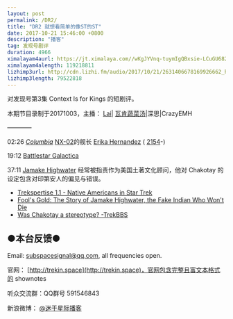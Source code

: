 ```yaml
---
layout: post
permalink: /DR2/
title: "DR2 就想看简单的像ST的ST"
date: 2017-10-21 15:46:00 +0800
description: "播客"
tag: 发现号剧评 
duration: 4966
ximalayam4aurl: https://jt.ximalaya.com//wKgJYVnq-tuymIgQBxsie-LCuGU682.mp3.m4a?channel=rss&amp;album_id=3135361&amp;track_id=55226758&amp;uid=6418191&amp;jt=https://audio.xmcdn.com/group34/M00/86/D7/wKgJYVnq-tuymIgQBxsie-LCuGU682.mp3
ximalayam4alength: 119218811
lizhimp3url: http://cdn.lizhi.fm/audio/2017/10/21/2631406678169926662_hd.mp3
lizhimp3length: 79522818
---   
```


对发现号第3集 Context Is for Kings 的短剧评。

本期节目录制于20171003，主播： [Lai](http://weibo.com/daishengniao)\| [瓦肯蔬菜汤](http://weibo.com/u/5013547255)\|深思\|CrazyEMH

————

02:26 [_Columbia_](http://memory-alpha.wikia.com/wiki/Columbia) [NX-02](http://memory-alpha.wikia.com/wiki/Columbia)的舰长 [Erika Hernandez](http://memory-alpha.wikia.com/wiki/Erika_Hernandez) ( [2154](http://memory-alpha.wikia.com/wiki/2154)-)

19:12 [Battlestar Galactica](https://en.wikipedia.org/wiki/Battlestar_Galactica_(2004_TV_series))

37:11 [Jamake Highwater](http://memory-alpha.wikia.com/wiki/Jamake_Highwater) 经常被指责作为美国土著文化顾问，他对 Chakotay 的设定包含对印第安人的偏见与错误。

- [Trekspertise 1.1 - Native Americans in Star Trek](https://www.youtube.com/watch?v=-yVC1N0kUX8)
- [Fool&#39;s Gold: The Story of Jamake Highwater, the Fake Indian Who Won&#39;t Die](https://indiancountrymedianetwork.com/culture/arts-entertainment/fools-gold-the-story-of-jamake-highwater-the-fake-indian-who-wont-die/)
- [Was Chakotay a stereotype? -TrekBBS](https://www.trekbbs.com/threads/was-chakotay-a-stereotype.198808/)

## ●本台反馈●

Email: [subspacesignal@qq.com](mailto:subspacesignal@qq.com), all frequencies open.

官网： [http://trekin.space](http://trekin.space)，官网包含完整且富文本格式的 shownotes

听众交流群：QQ群号 591546843

新浪微博： [@迷于星际播客](http://weibo.com/lostinst)
